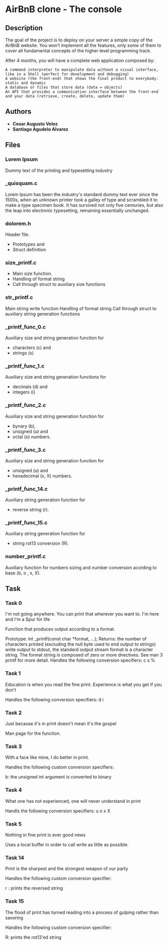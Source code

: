 # AirBnB clone - The console

## Description
The goal of the project is to deploy on your server a simple copy of the AirBnB website.
You won’t implement all the features, only some of them to cover all fundamental concepts of the higher level programming track.

After 4 months, you will have a complete web application composed by:

    A command interpreter to manipulate data without a visual interface, like in a Shell (perfect for development and debugging)
    A website (the front-end) that shows the final product to everybody: static and dynamic
    A database or files that store data (data = objects)
    An API that provides a communication interface between the front-end and your data (retrieve, create, delete, update them)


## Authors
* **Cesar Augusto Velez**
* **Santiago Agudelo Alvarez**
## Files

### Lorem Ipsum
Dummy text of the printing and typesetting industry

### _quisquam.c
Lorem Ipsum has been the industry's standard dummy text ever since the 1500s,
when an unknown printer took a galley of type and scrambled it to make a
type specimen book. It has survived not only five centuries, but also the
leap into electronic typesetting, remaining essentially unchanged.

### dolorem.h
Header file.
* Prototypes and
* Struct definition

### size_printf.c
* Main size function.
* Handling of format string
* Call through struct to auxiliary size functions

### str_printf.c
Main string write function
Handling of format string
Call through struct to auxiliary string generation functions

### _printf_func_0.c
Auxiliary size and string generation function for
* characters (c) and
* strings (s)

### _printf_func_1.c
Auxiliary size and string generation functions for
* decimals (d) and
* integers (i)

### _printf_func_2.c
Auxiliary size and string generation function for
* bynary (b),
* unsigned (u) and
* octal (o) numbers.

### _printf_func_3.c
Auxiliary size and string generation function for
* unsigned (u) and
* hexadecimal (x, X) numbers.

### _printf_func_14.c
Auxiliary string generation function for
* reverse string (r).

### _printf_func_15.c
Auxiliary string generation function for
* string rot13 conversion (R).

### number_printf.c
Auxiliary function for numbers sizing and number conversion acording to base (b, o , x, X).
## Task
### Task 0
I'm not going anywhere. You can print that wherever you want to. I'm here and I'm a Spur for life

Function that produces output according to a format.

Prototype: int _printf(const char *format, ...);
Returns: the number of characters printed (excluding the null byte used to end output to strings)
write output to stdout, the standard output stream
format is a character string. The format string is composed of zero or more directives. See man 3 printf for more detail.
Handles the following conversion specifiers:
c
s
%


### Task 1
Education is when you read the fine print. Experience is what you get if you don't

Handles the following conversion specifiers:
d
i


### Task 2
Just because it's in print doesn't mean it's the gospel

Man page for the function.

### Task 3
With a face like mine, I do better in print.

Handles the following custom conversion specifiers:

b: the unsigned int argument is converted to binary


### Task 4
What one has not experienced, one will never understand in print

Handls the following conversion specifiers:
u
o
x
X

### Task 5
Nothing in fine print is ever good news

Uses a local buffer in order to call write as little as possible.



### Task 14
Print is the sharpest and the strongest weapon of our party

Handles the following custom conversion specifier:

r : prints the reversed string


### Task 15
The flood of print has turned reading into a process of gulping rather than savoring

Handles the following custom conversion specifier:

R: prints the rot13'ed string
